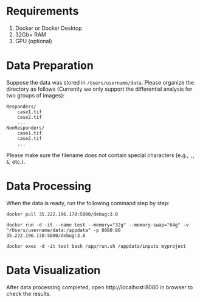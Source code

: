 # Requirements

1. Docker or Docker Desktop
2. 32Gb+ RAM
3. GPU (optional)

# Data Preparation

Suppose the data was stored in `/Users/username/data`. Please organize the directory as follows 
(Currently we only support the differential analysis for two groups of images):
```angular2html
Responders/
    case1.tif
    case2.tif
    ...
NonResponders/
    case1.tif
    case2.tif
    ...
```
Please make sure the filename does not contain special characters (e.g., `,`, `&`, etc.).

# Data Processing

When the data is ready, run the following command step by step:

```angular2html
docker pull 35.222.196.170:5000/debug:3.0

docker run -d -it --name test --memory="32g" --memory-swap="64g" -v "/Users/username/data:/appdata" -p 8080:80 35.222.196.170:5000/debug:3.0

docker exec -d -it test bash /app/run.sh /appdata/inputs myproject

```

# Data Visualization

After data processing completed, open http://localhost:8080 in browser to check the results.